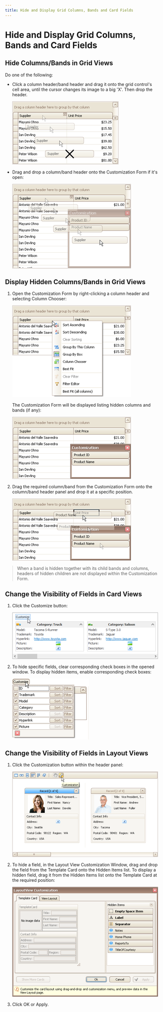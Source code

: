 ```yaml
---
title: Hide and Display Grid Columns, Bands and Card Fields
---
```

# Hide and Display Grid Columns, Bands and Card Fields
## Hide Columns/Bands in Grid Views
Do one of the following:
* Click a column header/band header and drag it onto the grid control's cell area, until the cursor changes its image to a big 'X'. Then drop the header.
	
	![EU_XtraGrid_GridView_HideColumn](../../../images/Img7483.png)
* Drag and drop a column/band header onto the Customization Form if it's open:
	
	![EU_XtraGrid_GridView_HideColumnDragToCustomization](../../../images/Img7484.png)

## Display Hidden Columns/Bands in Grid Views
1. Open the Customization Form by right-clicking a column header and selecting Column Chooser:
	
	![EU_XtraGrid_GridView_ColumnHeaderMenu](../../../images/Img7486.png)
	
	The Customization Form will be displayed listing hidden columns and bands (if any):
	
	![EU_XtraGrid_GridView_CustomizationForm](../../../images/Img7487.png)
2. Drag the required column/band from the Customization Form onto the column/band header panel and drop it at a specific position.
	
	![EU_XtraGrid_GridView_DragHiddenColumnOntoHeaderPanel](../../../images/Img7488.png)

> When a band is hidden together with its child bands and columns, headers of hidden children are not displayed within the Customization Form.

## Change the Visibility of Fields in Card Views
1. Click the Customize button:
	
	![EU_XtraGrid_CardView_CustomizeButton](../../../images/Img7489.png)
2. To hide specific fields, clear corresponding check boxes in the opened window. To display hidden items, enable corresponding check boxes:
	
	![EU_XtraGrid_CardView_CustomizationMenu](../../../images/Img7490.png)

## Change the Visibility of Fields in Layout Views
1. Click the Customization button within the header panel:
	
	![EU_XtraGrid_LayoutView_CustomizeButton](../../../images/Img7491.png)
2. To hide a field, in the Layout View Customization Window, drag and drop the field from the Template Card onto the Hidden Items list. To display a hidden field, drag it from the Hidden Items list onto the Template Card at the required position:
	
	![EU_XtraGrid_LayoutView_CustomizationForm](../../../images/Img7492.png)
3. Click OK or Apply.
